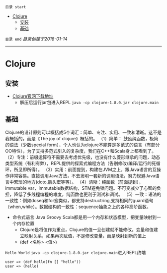`目录 start`
 
- [Clojure](#clojure)
    - [安装](#安装)
    - [基础](#基础)

`目录 end` *目录创建于2018-01-14*
****************************************
# Clojure
## 安装
- [Clojure官网下载地址](https://clojure.org/community/downloads)
    - 解压后运行jar包进入REPL `java -cp clojure-1.8.0.jar clojure.main`

## 基础

Clojure的设计原则可以概括成5个词汇：简单、专注、实用、一致和清晰。这不是我概括的，而是《The joy of clojure》概括的。
（1）简单： 鼓励纯函数，极简的语法（少数special form），个人也认为clojure不能算是多范式的语言（有部分OO特性），为了支持多范式引入的复杂度，我们在C++和Scala身上都看到了。
（2）专注：前缀运算符不需要去考虑优先级，也没有什么菱形继承的问题，动态类型系统（有利有弊），REPL提供的探索式编程方法（告别修改/编译/运行的死循环，所见即所得）。
（3）实用：前面提到，构建在JVM之上，跟Java语言的互操作非常容易。直接调用Java方法，不去发明一套新的调用语法，努力规避Java语言中繁琐的地方(doto,箭头宏等等）。
（4）清晰：纯函数（前面提到），immutable var，immutable数据结构，STM避免锁问题。不可变减少了心智的负担，降低了多线程编程的难度，纯函数也更利于测试和调试。
（5）一致：语法的一致性：例如doseq和for宏类似，都支持destructring,支持相同的guard语句（when,while）。数据结构的一致性：sequence抽象之上的各种高阶函数。

- 命令式语言 Java Groovy Scala都是用一个内存和状态模型，把变量映射到一个内存位置
    - Clojure是将值作为重点，Clojure的值一旦创建就不能修改。变量和值建立映射关系，如果再次赋值，不是修改变量，而是映射到新的值上
    - (def <名称> <值>)


`Hello World`
`java -cp clojure-1.8.0.jar clojure.main`进入REPL终端
```
user => (def hello(fn [] "hello"))
user => (hello)
```

